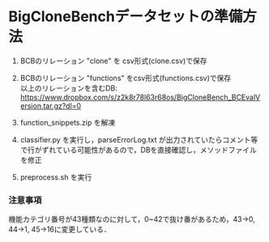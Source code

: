 # BigCloneBenchデータセットの準備方法
1. BCBのリレーション "clone" を csv形式(clone.csv)で保存
2. BCBのリレーション "functions" をcsv形式(functions.csv)で保存  
以上のリレーションを含むDB: <https://www.dropbox.com/s/z2k8r78l63r68os/BigCloneBench_BCEvalVersion.tar.gz?dl=0>

3. function_snippets.zip を解凍
4. classifier.py を実行し，parseErrorLog.txt が出力されていたらコメント等で行がずれている可能性があるので，DBを直接確認し，メソッドファイルを修正
5. preprocess.sh を実行

### 注意事項
機能カテゴリ番号が43種類なのに対して，0~42で抜け番があるため，43->0, 44->1, 45->16に変更している．  
